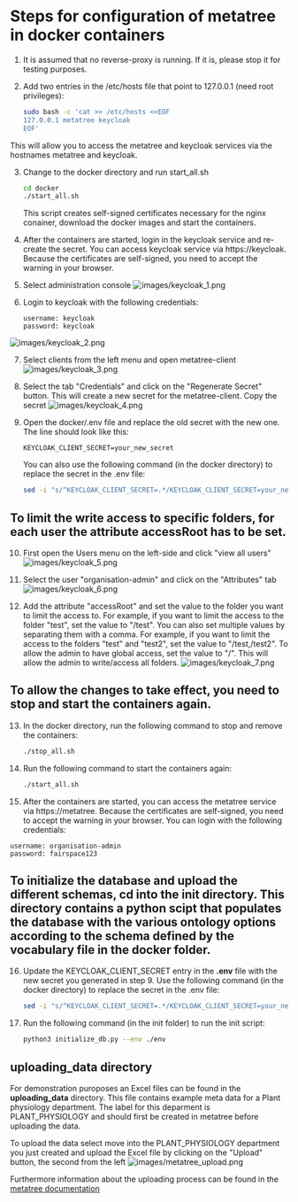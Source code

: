 # Steps for configuration of metatree in docker containers

1. It is assumed that no reverse-proxy is running. If it is, please stop it for testing purposes.

2. Add two entries in the /etc/hosts file that point to 127.0.0.1 (need root privileges):
   ```bash
   sudo bash -c 'cat >> /etc/hosts <<EOF
   127.0.0.1 metatree keycloak
   EOF'
   ```
This will allow you to access the metatree and keycloak services via the hostnames metatree and keycloak.

3. Change to the docker directory and run start_all.sh
   ```bash
   cd docker
   ./start_all.sh
   ```
   This script creates self-signed certificates necessary for the nginx conainer,  download the docker images and start the containers. 

4. After the containers are started, login in the keycloak service and re-create the secret. You can access keycloak service via https://keycloak. Because the certificates are self-signed, you need to accept the warning in your browser. 

5. Select administration console
![images/keycloak_1.png](images/keycloak_1.png)
6. Login to keycloak with the following credentials:
   ```
   username: keycloak
   password: keycloak
   ```
![images/keycloak_2.png](images/keycloak_2.png)

7. Select clients from the left menu and open metatree-client
![images/keycloak_3.png](images/keycloak_3.png)

8. Select the tab "Credentials" and click on the "Regenerate Secret" button. This will create a new secret for the metatree-client. Copy the secret 
![images/keycloak_4.png](images/keycloak_4.png)

9. Open the docker/.env file and replace the old secret with the new one. The line should look like this:
   ```
   KEYCLOAK_CLIENT_SECRET=your_new_secret
   ```
    You can also use the following command (in the docker directory) to replace the secret in the .env file:
    ```bash
    sed -i "s/^KEYCLOAK_CLIENT_SECRET=.*/KEYCLOAK_CLIENT_SECRET=your_new_secret/" .env
    ```
## To limit the write access to specific folders, for each user the attribute accessRoot has to be set.

10. First open the Users menu on the left-side and click "view all users"
![images/keycloak_5.png](images/keycloak_5.png)

11. Select the user "organisation-admin" and click on the "Attributes" tab
![images/keycloak_6.png](images/keycloak_6.png)
12. Add the attribute "accessRoot" and set the value to the folder you want to limit the access to. For example, if you want to limit the access to the folder "test", set the value to "/test". You can also set multiple values by separating them with a comma. For example, if you want to limit the access to the folders "test" and "test2", set the value to "/test,/test2". To allow the admin to have global access, set the value to "/". This will allow the admin to write/access all folders.
![images/keycloak_7.png](images/keycloak_7.png)


## To allow the changes to take effect, you need to stop and start the containers again.
13. In the docker directory, run the following command to stop and remove the containers:
    ```bash
    ./stop_all.sh
    ```

14. Run the following command to start the containers again:
    ```bash
    ./start_all.sh
    ```
15. After the containers are started, you can access the metatree service via https://metatree. Because the certificates are self-signed, you need to accept the warning in your browser. You can login with the following credentials:
   ```
   username: organisation-admin
   password: fairspace123
   ```

## To initialize the database and upload the different schemas, cd into the **init** directory. This directory contains a python scipt that populates the database with the various ontology options according to the schema defined by the vocabulary file in the **docker** folder.

16. Update the KEYCLOAK_CLIENT_SECRET entry in the  **.env** file with the new secret you generated in step 9. Use the following command (in the docker directory) to replace the secret in the .env file:
    ```bash
    sed -i "s/^KEYCLOAK_CLIENT_SECRET=.*/KEYCLOAK_CLIENT_SECRET=your_new_secret/" .env
    ```
17. Run the following command (in the init folder) to run the init script:
    ```bash
    python3 initialize_db.py --env ./env
    ```

## **uploading_data** directory

For demonstration puroposes an Excel files can be found in the **uploading_data** directory. This file contains example meta data for a Plant physiology department. The label for this deparment is PLANT_PHYSIOLOGY and should first be created in metatree before uploading the data.

To upload the data select move into the PLANT_PHYSIOLOGY department you just created and upload the Excel file by clicking on the "Upload" button, the second from the left 
![images/metatree_upload.png](images/metatree_upload.png)


Furthermore information about the uploading process can be found in the [metatree documentation](uploading_data/Uploading_Metadata.pdf)



